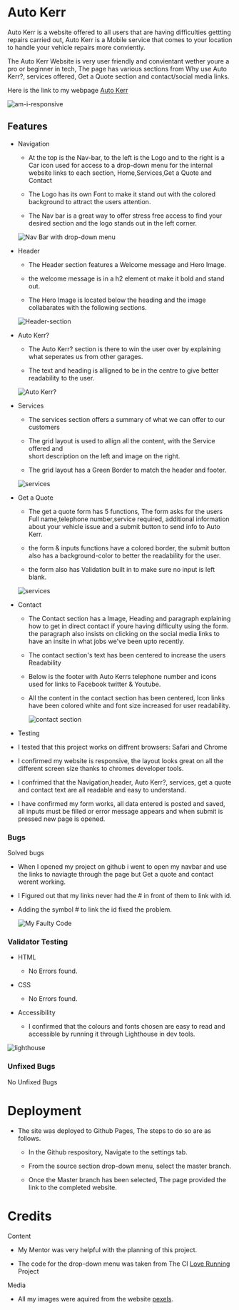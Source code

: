 # Auto Kerr

Auto Kerr is a website offered to all users that are having difficulties gettting repairs carried out, Auto Kerr
is  a Mobile service that comes to your location to handle your vehicle repairs more conviently.

The Auto Kerr Website is very user friendly and convientant wether youre a pro or beginner in tech, 
The page has various sections from Why use Auto Kerr?, services offered, Get a Quote section and contact/social
media links.

Here is the link to my webpage [Auto Kerr](https://kerrham.github.io/Mobile-Mechanic/)

![am-i-responsive](https://github.com/KERRHAM/Mobile-Mechanic/assets/156520279/422b1642-a126-455d-830c-4c9ae76d4fa1)


## Features

  * Navigation
   
    * At the top is the Nav-bar, to the left is the Logo and to the right is a Car icon used
       for access to a drop-down menu for the internal website links to each section, Home,Services,Get a Quote 
       and Contact
    
    * The Logo has its own Font to make it stand out with the colored background to attract the users attention.

    * The Nav bar is a great way to offer stress free access to find your desired section and the logo stands
      out in the left corner.

    ![Nav Bar with drop-down menu](/../Mobile-Mechanic/assets/readme/drop-down-menu.png)

   * Header
    
      * The Header section features a Welcome message and Hero Image.
    
      * the welcome message is in a h2 element ot make it bold and stand out.

      * The Hero Image is located below the heading and the image collabarates with the following sections.

    
     ![Header-section](/../Mobile-Mechanic/assets/readme/nav-ss.png)

  * Auto Kerr? 
     
     * The Auto Kerr? section is there to win the user over by explaining 
       what seperates us from other garages.
     
     * The text and heading is alligned to be in the centre to give better 
       readability to the user.
  
     
     ![Auto Kerr?](/../Mobile-Mechanic/assets/readme/why-auto-kerr.png)


  * Services
    
    * The services section offers a summary of what we can offer to our customers
    
    * The grid layout is used to allign all the content, with the Service offered and  
      short description on the left and image on the right.
    
    * The grid layout has a Green Border to match the header and footer.


    ![services](/../Mobile-Mechanic/assets/readme/SERVICES.png)

  * Get a Quote 
       
       * The get a quote form has 5 functions, The form asks for the users Full name,telephone number,service required,
         additional information about your vehicle issue and a submit button to send info to Auto Kerr.
       
       * the form & inputs functions have a colored border, the submit button also has a background-color to better
         the readability for the user.
       
       * the form also has Validation built in to make sure no input is left blank.


       ![services](/../Mobile-Mechanic/assets/readme/get-a-quote.png)

  * Contact
       
       * The Contact section has a Image, Heading and paragraph explaining how to get in direct contact
         if youre having difficulty using the form. the paragraph also insists on clicking on the social
         media links to have an insite in what jobs we've been upto recently.

       * The contact section's text has been centered to increase the users Readability

       * Below is the footer with Auto Kerrs telephone number and icons used for links to Facebook
         twitter & Youtube.
       
       * All the content in the contact section has been centered, Icon links have been colored white
         and font size increased for user readability.

         ![contact section](/../Mobile-Mechanic/assets/readme/contact-ss.png)
  
  * Testing
   
   * I tested that this project works on diffrent browsers: Safari and Chrome 

   * I confirmed my website is responsive, the layout looks great on all the different screen size thanks
     to chromes developer tools.
   
   * I confrimed that the Navigation,header, Auto Kerr?, services, get a quote and contact text are all readable 
     and easy to understand.

   * I have confirmed my form works, all data entered is posted and saved, all inputs must be filled or 
     error message appears and when submit is pressed new page is opened.


   
   ### Bugs
   Solved bugs

   * When I opened my project on github i went to open my navbar and use the links to naviagte through the
            page but Get a quote and contact werent working.

   * I Figured out that my links never had the # in front of them to link with id.

   * Adding the symbol # to link the id fixed the problem.

     ![My Faulty Code](/../Mobile-Mechanic/assets/readme/code.jpg)

   ### Validator Testing

   * HTML
    
     * No Errors found.
   
   * CSS

     * No Errors found.

   * Accessibility

     * I confirmed that the colours and fonts chosen are easy to read and accessible by running it 
       through Lighthouse in dev tools.

    
    
![lighthouse](/../Mobile-Mechanic/assets/readme/my-Lighthouse.png)


   ### Unfixed Bugs
   No Unfixed Bugs

   # Deployment

   * The site was deployed to Github Pages, The steps to do so are as follows.
     
     * In the Github respository, Navigate to the settings tab.
     
     * From the source section drop-down menu, select the master branch.

     * Once the Master branch has been selected, The page provided the link to the completed website.

     
     
# Credits
Content
   
   * My Mentor was very helpful with the planning of this project.
   
   * The code for the drop-down menu was taken from The CI [Love Running](https://kerrham.github.io/love-running/)
     Project

Media

   * All my images were aquired from the website [pexels](https://www.pexels.com/).
